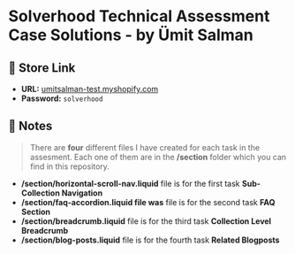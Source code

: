 # Solverhood Technical Assessment Case Solutions - by Ümit Salman

## 🛒 Store Link

- **URL:** [umitsalman-test.myshopify.com](https://umitsalman-test.myshopify.com/)
- **Password:** `solverhood`

## 📌 Notes

> There are **four** different files I have created for each task in the assesment. Each one of them are in the **/section** folder which you can find in this repository.

- **/section/horizontal-scroll-nav.liquid** file is for the first task **Sub-Collection Navigation**
- **/section/faq-accordion.liquid file was** file is for the second task **FAQ Section**
- **/section/breadcrumb.liquid** file is for the third task **Collection Level Breadcrumb**
- **/section/blog-posts.liquid** file is for the fourth task **Related Blogposts**
